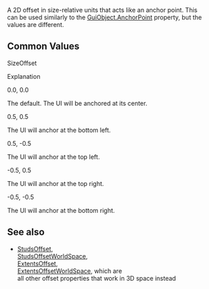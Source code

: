 A 2D offset in size-relative units that acts like an anchor point. This  
can be used similarly to the [GuiObject.AnchorPoint](https://developer.roblox.com/en-us/api-reference/property/GuiObject/AnchorPoint) property, but the  
values are different.

Common Values
-------------

SizeOffset

Explanation

0.0, 0.0

The default. The UI will be anchored at its center.

0.5, 0.5

The UI will anchor at the bottom left.

0.5, -0.5

The UI will anchor at the top left.

\-0.5, 0.5

The UI will anchor at the top right.

\-0.5, -0.5

The UI will anchor at the bottom right.

See also
--------

*   [StudsOffset](https://developer.roblox.com/en-us/api-reference/property/BillboardGui/StudsOffset),  
    [StudsOffsetWorldSpace](https://developer.roblox.com/en-us/api-reference/property/BillboardGui/StudsOffsetWorldSpace),  
    [ExtentsOffset](https://developer.roblox.com/en-us/api-reference/property/BillboardGui/ExtentsOffset),  
    [ExtentsOffsetWorldSpace](https://developer.roblox.com/en-us/api-reference/property/BillboardGui/ExtentsOffsetWorldSpace), which are  
    all other offset properties that work in 3D space instead